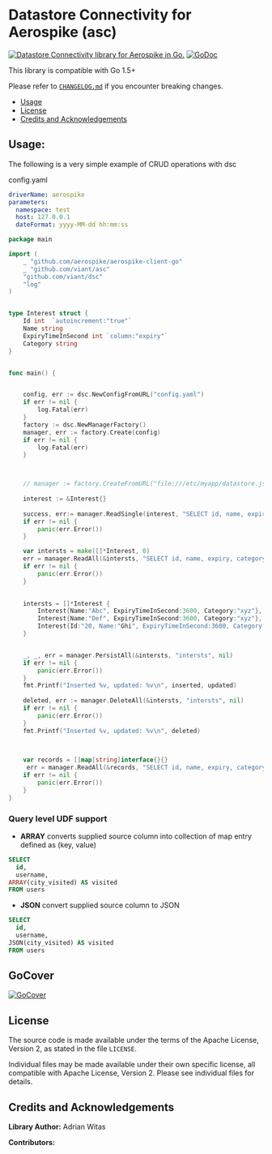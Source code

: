 # Datastore Connectivity for Aerospike (asc)


[![Datastore Connectivity library for Aerospike in Go.](https://goreportcard.com/badge/github.com/viant/asc)](https://goreportcard.com/report/github.com/viant/asc)
[![GoDoc](https://godoc.org/github.com/viant/asc?status.svg)](https://godoc.org/github.com/viant/asc)

This library is compatible with Go 1.5+

Please refer to [`CHANGELOG.md`](CHANGELOG.md) if you encounter breaking changes.

- [Usage](#Usage)
- [License](#License)
- [Credits and Acknowledgements](#Credits-and-Acknowledgements)





## Usage:


The following is a very simple example of CRUD operations with dsc

config.yaml
```yaml
driverName: aerospike
parameters:
  namespace: test
  host: 127.0.0.1
  dateFormat: yyyy-MM-dd hh:mm:ss
```

```go
package main

import (
    _ "github.com/aerospike/aerospike-client-go"
    _ "github.com/viant/asc"
    "github.com/viant/dsc"
    "log"
)


type Interest struct {
	Id int	`autoincrement:"true"`
	Name string
	ExpiryTimeInSecond int `column:"expiry"`
	Category string
}


func main() {


	config, err := dsc.NewConfigFromURL("config.yaml")
	if err != nil {
		log.Fatal(err)
	}
	factory := dsc.NewManagerFactory()
	manager, err := factory.Create(config)
	if err != nil {
		log.Fatal(err)
	}



  	// manager := factory.CreateFromURL("file:///etc/myapp/datastore.json")
  
    interest := &Interest{}
    
    success, err:= manager.ReadSingle(interest, "SELECT id, name, expiry, category FROM interests WHERE id = ?", []interface{}{id},nil)
	if err != nil {
        panic(err.Error())
	}

    var intersts = make([]*Interest, 0)
    err = manager.ReadAll(&intersts, "SELECT id, name, expiry, category FROM interests", nil ,nil)
    if err != nil {
        panic(err.Error())
    }

    
    intersts = []*Interest {
        Interest{Name:"Abc", ExpiryTimeInSecond:3600, Category:"xyz"},
        Interest{Name:"Def", ExpiryTimeInSecond:3600, Category:"xyz"},
        Interest{Id:"20, Name:"Ghi", ExpiryTimeInSecond:3600, Category:"xyz"},
    }


	_, _, err = manager.PersistAll(&intersts, "intersts", nil)
	if err != nil {
        panic(err.Error())
   	}
   	fmt.Printf("Inserted %v, updated: %v\n", inserted, updated)
  
    deleted, err := manager.DeleteAll(&intersts, "intersts", nil)
    if err != nil {
        panic(err.Error())
   	}
 	fmt.Printf("Inserted %v, updated: %v\n", deleted)


 	
 	var records = []map[string]interface{}{}
 	 err = manager.ReadAll(&records, "SELECT id, name, expiry, category FROM interests", nil ,nil)
    if err != nil {
        panic(err.Error())
    }
}
```


### Query level UDF support

- **ARRAY** converts supplied source column into collection of map entry defined as (key, value) 

```sql
SELECT 
  id, 
  username, 
ARRAY(city_visited) AS visited
FROM users
```


- **JSON**  convert supplied source column to JSON
```sql
SELECT 
  id, 
  username, 
JSON(city_visited) AS visited
FROM users
```

## GoCover

[![GoCover](https://gocover.io/github.com/viant/asc)](https://gocover.io/github.com/viant/asc)


<a name="License"></a>
## License

The source code is made available under the terms of the Apache License, Version 2, as stated in the file `LICENSE`.

Individual files may be made available under their own specific license,
all compatible with Apache License, Version 2. Please see individual files for details.


<a name="Credits-and-Acknowledgements"></a>

##  Credits and Acknowledgements

**Library Author:** Adrian Witas

**Contributors:**